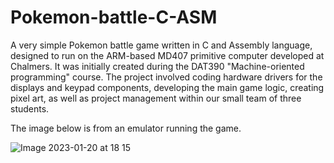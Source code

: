 # Pokemon-battle-C-ASM
A very simple Pokemon battle game written in C and Assembly language, designed to run on the ARM-based MD407 primitive computer developed at Chalmers. It was initially created during the DAT390 "Machine-oriented programming" course. The project involved coding hardware drivers for the displays and keypad components, developing the main game logic, creating pixel art, as well as project management within our small team of three students.

The image below is from an emulator running the game.

![Image 2023-01-20 at 18 15](https://user-images.githubusercontent.com/72079200/213762586-5f51b9a2-bc4e-48f7-8513-2e9edfd08278.jpg)
